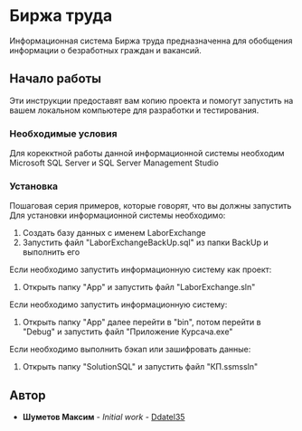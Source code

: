 # Биржа труда

Информационная система Биржа труда предназначенна для обобщения информации о безработных граждан и вакансий.

## Начало работы

Эти инструкции предоставят вам копию проекта и помогут запустить на вашем локальном компьютере для разработки и тестирования.

### Необходимые условия

Для корекктной работы данной информационной системы необходим Microsoft SQL Server и SQL Server Management Studio

### Установка

Пошаговая серия примеров, которые говорят, что вы должны запустить
Для установки информационной системы необходимо:
1) Создать базу данных с именем LaborExchange
2) Запустить файл "LaborExchangeBackUp.sql" из папки BackUp и выполнить его

Если необходимо запустить информационную систему как проект:
1) Открыть папку "App" и запустить файл "LaborExchange.sln"

Если необходимо запустить информационную систему:
1) Открыть папку "App" далее перейти в  "bin", потом перейти в "Debug" и запустить файл "Приложение Курсача.exe"

Если необходимо выполнить бэкап или зашифровать данные:
1) Открыть папку "SolutionSQL" и запустить файл "КП.ssmssln"

## Автор

* **Шуметов Максим** - *Initial work* - [Ddatel35](https://github.com/Ddatel35)
